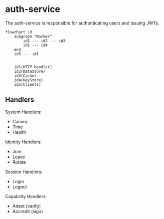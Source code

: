 # auth-service

The auth-service is responsible for authenticating users and issuing JWTs. 

```mermaid
flowchart LR
    subgraph "Worker"
        id1 --- id2 --- id3
        id1 --- id4
    end
    id5 --- id1


    id1(HTTP handler)
    id2(DataStore)
    id3(Cache)
    id4(KeyStore)
    id5(Clients)
```


## Handlers

System Handlers:
- Canary
- Time
- Health

Identity Handlers:
- Join
- Leave
- Rotate

Session Handlers:
- Login
- Logout

Capability Handlers:
- Attest (verify)
- Accredit (sign)
